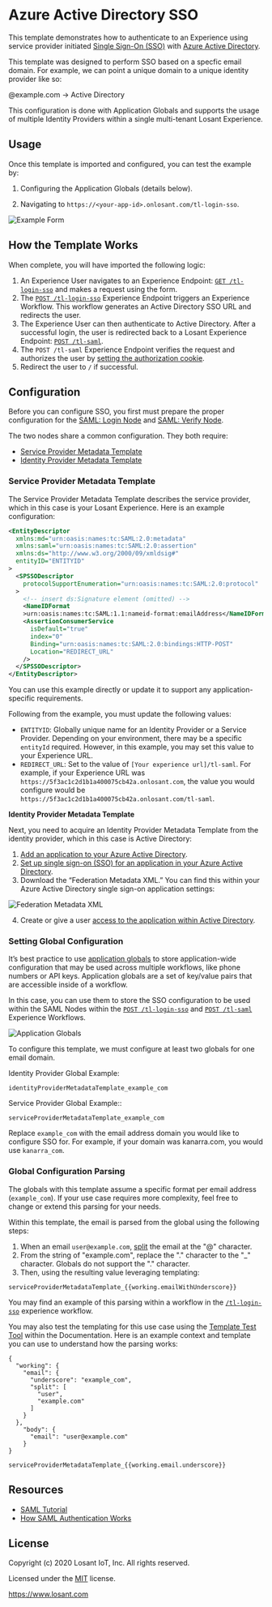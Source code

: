 # Azure Active Directory SSO

This template demonstrates how to authenticate to an Experience using service provider initiated [Single Sign-On (SSO)](https://en.wikipedia.org/wiki/Single_sign-on) with [Azure Active Directory](https://azure.microsoft.com/en-us/services/active-directory/).

This template was designed to perform SSO based on a specfic email domain. For example, we can point a unique domain to a unique identity provider like so:

@example.com -> Active Directory

This configuration is done with Application Globals and supports the usage of multiple Identity Providers within a single multi-tenant Losant Experience.

## Usage

Once this template is imported and configured, you can test the example by:

1. Configuring the Application Globals (details below).

2. Navigating to `https://<your-app-id>.onlosant.com/tl-login-sso`.

![Example Form](./preview.png)

## How the Template Works

When complete, you will have imported the following logic:

1. An Experience User navigates to an Experience Endpoint: [`GET /tl-login-sso`](https://app.losant.com/applications/~exportplaceholderid-application-libraryExperiencesFormsAzureActiveDirectorySso~/experience/versions/develop/endpoints/5f997a064e295d0006f1c493/properties) and makes a request using the form.
2. The [`POST /tl-login-sso`](https://app.losant.com/applications/~exportplaceholderid-application-libraryExperiencesFormsAzureActiveDirectorySso~/workflows/~exportplaceholderid-flow-postTlLoginSso~/develop) Experience Endpoint triggers an Experience Workflow. This workflow generates an Active Directory SSO URL and redirects the user.
3. The Experience User can then authenticate to Active Directory. After a successful login, the user is redirected back to a Losant Experience Endpoint: [`POST /tl-saml`](https://app.losant.com/applications/~exportplaceholderid-application-libraryExperiencesFormsAzureActiveDirectorySso~/workflows/~exportplaceholderid-flow-postTlSaml~/develop).
4. The `POST /tl-saml` Experience Endpoint verifies the request and authorizes the user by [setting the authorization cookie](/experiences/endpoints/#passing-authorization-tokens).
5. Redirect the user to `/` if successful.

## Configuration

Before you can configure SSO, you first must prepare the proper configuration for the [SAML: Login Node](/workflows/experience/saml-login/) and [SAML: Verify Node](/workflows/experience/saml-verify/).

The two nodes share a common configuration. They both require:

- [Service Provider Metadata Template](/workflows/experience/saml-login/#service-provider-metadata-template)
- [Identity Provider Metadata Template](/workflows/experience/saml-login/#identity-provider-metadata-template)

### Service Provider Metadata Template

The Service Provider Metadata Template describes the service provider, which in this case is your Losant Experience. Here is an example configuration:

```xml
<EntityDescriptor
  xmlns:md="urn:oasis:names:tc:SAML:2.0:metadata"
  xmlns:saml="urn:oasis:names:tc:SAML:2.0:assertion"
  xmlns:ds="http://www.w3.org/2000/09/xmldsig#"
  entityID="ENTITYID"
>
  <SPSSODescriptor
    protocolSupportEnumeration="urn:oasis:names:tc:SAML:2.0:protocol"
  >
    <!-- insert ds:Signature element (omitted) -->
    <NameIDFormat
    >urn:oasis:names:tc:SAML:1.1:nameid-format:emailAddress</NameIDFormat>
    <AssertionConsumerService
      isDefault="true"
      index="0"
      Binding="urn:oasis:names:tc:SAML:2.0:bindings:HTTP-POST"
      Location="REDIRECT_URL"
    />
  </SPSSODescriptor>
</EntityDescriptor>
```

You can use this example directly or update it to support any application-specific requirements.

Following from the example, you must update the following values:

- `ENTITYID`: Globally unique name for an Identity Provider or a Service Provider. Depending on your environment, there may be a specific `entityId` required. However, in this example, you may set this value to your Experience URL.
- `REDIRECT_URL`: Set to the value of `[Your experience url]/tl-saml`. For example, if your Experience URL was `https://5f3ac1c2d1b1a400075cb42a.onlosant.com`, the value you would configure would be `https://5f3ac1c2d1b1a400075cb42a.onlosant.com/tl-saml`.

**Identity Provider Metadata Template**

Next, you need to acquire an Identity Provider Metadata Template from the identity provider, which in this case is Active Directory:

1. [Add an application to your Azure Active Directory](https://docs.microsoft.com/en-us/azure/active-directory/manage-apps/add-application-portal).
2. [Set up single sign-on (SSO) for an application in your Azure Active Directory](https://docs.microsoft.com/en-us/azure/active-directory/manage-apps/add-application-portal-setup-sso).
3. Download the “Federation Metadata XML.” You can find this within your Azure Active Directory single sign-on application settings:

![Federation Metadata XML](./federation-metadata.png)

4. Create or give a user [access to the application within Active Directory](https://docs.microsoft.com/en-us/microsoft-desktop-optimization-pack/appv-v4/how-to-grant-access-to-an-application).

### Setting Global Configuration

It’s best practice to use [application globals](/applications/overview/#application-globals) to store application-wide configuration that may be used across multiple workflows, like phone numbers or API keys. Application globals are a set of key/value pairs that are accessible inside of a workflow.

In this case, you can use them to store the SSO configuration to be used within the SAML Nodes within the [`POST /tl-login-sso`](https://app.losant.com/applications/~exportplaceholderid-application-libraryExperiencesFormsAzureActiveDirectorySso~/workflows/~exportplaceholderid-flow-postTlLoginSso~/develop) and [`POST /tl-saml`](https://app.losant.com/applications/~exportplaceholderid-application-libraryExperiencesFormsAzureActiveDirectorySso~/workflows/~exportplaceholderid-flow-postTlSaml~/develop) Experience Workflows.

![Application Globals](./application-globals.png)

To configure this template, we must configure at least two globals for one email domain.

Identity Provider Global Example:

```
identityProviderMetadataTemplate_example_com
```

Service Provider Global Example::

```
serviceProviderMetadataTemplate_example_com
```

Replace `example_com` with the email address domain you would like to configure SSO for. For example, if your domain was kanarra.com, you would use `kanarra_com`.

### Global Configuration Parsing

The globals with this template assume a specific format per email address (`example_com`). If your use case requires more complexity, feel free to change or extend this parsing for your needs.

Within this template, the email is parsed from the global using the following steps:

1. When an email `user@example.com`, [split](https://developer.mozilla.org/en-US/docs/Web/JavaScript/Reference/Global_Objects/String/split) the email at the "@" character.
2. From the string of "example.com", replace the "." character to the "_" character. Globals do not support the "." character.
3. Then, using the resulting value leveraging templating:

```
serviceProviderMetadataTemplate_{{working.emailWithUnderscore}}
```

You may find an example of this parsing within a workflow in the [`/tl-login-sso`](https://app.losant.com/applications/5f99a59fc1a0290006995772/workflows/~exportplaceholderid-flow-postTlLoginSso~/develop) experience workflow.

You may also test the templating for this use case using the [Template Test Tool](https://docs.losant.com/template-tester/tool) within the Documentation. Here is an example context and template you can use to understand how the parsing works:

```
{
  "working": {
    "email": {
      "underscore": "example_com",
      "split": [
        "user",
        "example.com"
      ]
    }
  },
    "body": {
      "email": "user@example.com"
    }
}
```

```
serviceProviderMetadataTemplate_{{working.email.underscore}}
```

## Resources

- [SAML Tutorial](https://developers.onelogin.com/saml)
- [How SAML Authentication Works](https://auth0.com/blog/how-saml-authentication-works/)

## License

Copyright (c) 2020 Losant IoT, Inc. All rights reserved.

Licensed under the [MIT](https://github.com/Losant/losant-templates/blob/master/LICENSE.txt) license.

https://www.losant.com